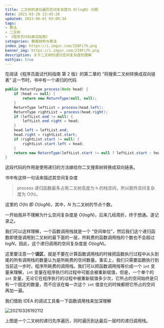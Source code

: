 ```yaml
---
title: 二叉树的递归遍历空间复杂度为 O(logN) 问题
date: 2021-03-26 13:45:26
updated: 2023-06-01 03:09:34
tags:
- 算法
- 二叉树
- 《程序员代码面试指南》
categories: 数据结构与算法
index_img: https://i.imgur.com/2I0Fifh.png
banner_img: https://i.imgur.com/2I0Fifh.png
description: 关于二叉树的递归空间复杂度的理解
mathjax: true
---
```


在阅读《程序员面试代码指南 第 2 版》的第二章的 “将搜索二叉树转换成双向链表” 这一节时，书中有一个递归的代码

```java
public ReturnType process(Node head) {
    if (head == null) {
        return new ReturnType(null, null);
    }
    ReturnType leftList = process(head.left);
    ReturnType rightList = process(head.right);
    if (leftList.end != null) {
        leftList.end.right = head;
    }
    head.left = leftList.end;
    head.right = rightList.start;
    if (rightList.start != null) {
        rightList.start.left = head;
    }
    return new ReturnType(leftList.start != null ? leftList.start : head, rightList.end != null ? rightList.end : head);
}
```

这段代码的作用是使用递归的方法嫁给你二叉搜索树转换成双向链表。

书中有这样一句话来描述其空间复杂度

> process 递归函数最多占用二叉树高度为 h 的栈空间，所以额外空间复杂度为 O(h)。

这里的 $O(h)$ 即 $O(logN)$，其中，$N$ 为二叉树的节点个数。

一开始我并不理解为什么空间复杂度是 $O(logN)$，后来几经周折，终于想通。遂记录之。

我们可以这样理解，一个函数调用栈就是一个 “空间单位”，然后我们这个递归函数即使是调用到二叉树的最下面的一层，所耗费的函数调用栈的个数也不会超过 $logN$，因此，这个递归调用的空间复杂度是 $O(logN)$。

这里要注意一个**误区**，就是不要在计算函数调用栈的时候把函数执行过程中从头到尾的所有调用栈的数量认为是所耗费的空间数量。事实上，我们只需要函数执行到当前这一步时，程序所耗费的调用栈。我们可以把函数调用栈等价成一个 `int` 变量来理解，`int` 变量在程序执行的过程中可能会被重新赋值，但是，一个单个的 `int` 变量，无论它在程序执行的过程中被重新赋值多少次，它所占的空间始终是只有一个固定的数量，而不应该在每一次这个 `int` 值变化的时候都把它所占的空间再加一遍。

我们借助 IDEA 的调试工具看一下函数调用栈来加深理解

![20210326192112](https://cdn.jsdelivr.net/gh/fanlumaster/BlogMaps@master/blogs/pictures/20210326192112.png)

上图是一个二叉树的递归先序遍历，同时遍历到达最后一层时的递归调用栈。